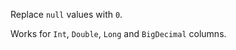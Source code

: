 [//]: # (title: nullToZero)

<!---IMPORT org.jetbrains.kotlinx.dataframe.samples.api.Modify-->

Replace `null` values with `0`. 

Works for `Int`, `Double`, `Long` and `BigDecimal` columns.

<!---FUN nullToZero-->
